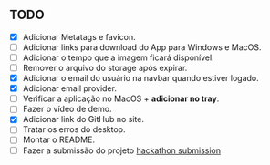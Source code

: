 ## TODO

- [x] Adicionar Metatags e favicon.
- [ ] Adicionar links para download do App para Windows e MacOS.
- [ ] Adicionar o tempo que a imagem ficará disponível.
- [ ] Remover o arquivo do storage após expirar.
- [x] Adicionar o email do usuário na navbar quando estiver logado.
- [x] Adicionar email provider.
- [ ] Verificar a aplicação no MacOS + **adicionar no tray**.
- [ ] Fazer o vídeo de demo.
- [x] Adicionar link do GitHub no site.
- [ ] Tratar os erros do desktop.
- [ ] Montar o README.
- [ ] Fazer a submissão do projeto [hackathon submission](https://www.madewithsupabase.com/hackathons/open-source-2024)
